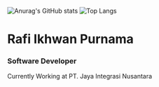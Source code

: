 ![Anurag's GitHub stats](https://github-readme-stats.vercel.app/api?username=rafiikhwan&show_icons=true&text_color=FFF4F4&icon_color=aaa&title_color=F7E6C4&border_color=0D1117&theme=transparent) 
![Top Langs](https://github-readme-stats.vercel.app/api/top-langs/?username=rafiikhwan&show_icons=true&text_color=FFF4F4&icon_color=D30371&title_color=F7E6C4&layout=compact&border_color=0D1117&theme=transparent)
<br>

# Rafi Ikhwan Purnama

<h3>Software Developer</h3>
<p>Currently Working at PT. Jaya Integrasi Nusantara</p>
